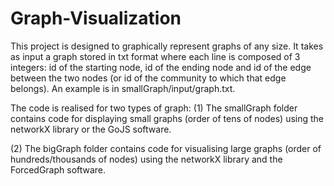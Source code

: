 # Graph-Visualization

This project is designed to graphically represent graphs of any size.
It takes as input a graph stored in txt format where each line is composed of 3 integers: id of the starting node, id of the ending node and id of the edge between the two nodes (or id of the community to which that edge belongs). An example is in smallGraph/input/graph.txt.

The code is realised for two types of graph:
(1) The smallGraph folder contains code for displaying small graphs (order of tens of nodes) using the networkX library or the GoJS software.

(2) The bigGraph folder contains code for visualising large graphs (order of hundreds/thousands of nodes) using the networkX library and the ForcedGraph software.



